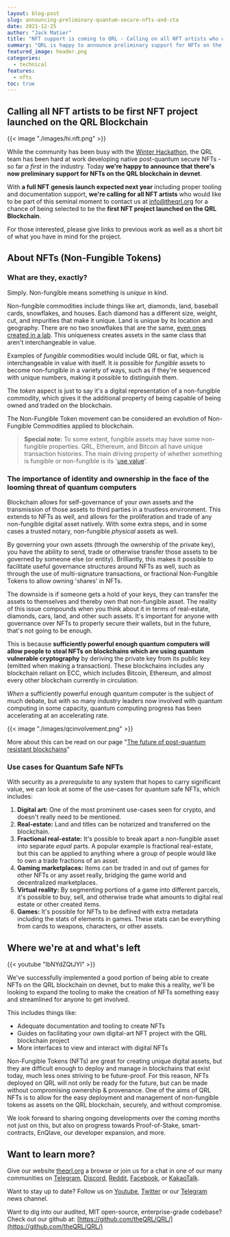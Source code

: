 ```yaml
---
layout: blog-post
slug: announcing-preliminary-quantum-secure-nfts-and-cta
date: 2021-12-25
author: "Jack Matier"
title: "NFT support is coming to QRL - Calling on all NFT artists who wish to be part of the genesis run to apply!"
summary: "QRL is happy to announce preliminary support for NFTs on the QRL blockchain on devnet and are putting out a call to all NFT artists to be the genesis run of Quantum Secure NFTs"
featured_image: header.png
categories:
  - technical
features:
  - nfts
toc: true
---
```


## Calling all NFT artists to be first NFT project launched on the QRL Blockchain

{{< image "./images/hi.nft.png" >}}

While the community has been busy with the [Winter Hackathon](/blog/qrl-winter-hackathon-2021-projects/), the QRL team has been hard at work developing native post-quantum secure NFTs - so far *a first* in the industry. Today **we're happy to announce that there's now preliminary support for NFTs on the QRL blockchain in devnet**. 

With **a full NFT genesis launch expected next year** including proper tooling and documentation support, **we're calling for all NFT artists** who would like to be part of this seminal moment to contact us at [info@theqrl.org](mailto:info@theqrl.org) for a chance of being selected to be the **first NFT project launched on the QRL Blockchain**. 

For those interested, please give links to previous work as well as a short bit of what you have in mind for the project.

## About NFTs (Non-Fungible Tokens)

### What are they, exactly?

Simply. Non-fungible means something is *unique* in kind. 

Non-fungible commodities include things like art, diamonds, land, baseball cards, snowflakes, and houses. Each diamond has a different size, weight, cut, and impurities that make it unique. Land is unique by its location and geography. There are no two snowflakes that are the same, [even ones created in a lab](https://www.youtube.com/watch?v=ao2Jfm35XeE). This uniqueness creates assets in the same class that aren't interchangeable in value. 

Examples of *fungible* commodities would include QRL or fiat, which is interchangeable in value with itself. It *is* possible for *fungible* assets to become non-fungible in a variety of ways, such as if they're sequenced with unique numbers, making it possible to distinguish them.

The *token* aspect is just to say it's a digital representation of a non-fungible commodity, which gives it the additional property of being capable of being owned and traded on the blockchain.

The Non-Fungible Token movement can be considered an evolution of Non-Fungible Commodities applied to blockchain.

> **Special note:** To some extent, fungible assets may have some non-fungible properties. QRL, Ethereum, and Bitcoin all have unique transaction histories. The main driving property of whether something is fungible or non-fungible is its '[use value](https://medium.com/nonfungible/why-most-of-the-definitions-of-non-fungible-are-incorrect-3565fa3cfc66)'.

### The importance of identity and ownership in the face of the looming threat of quantum computers

Blockchain allows for self-governance of your own assets and the transmission of those assets to third parties in a trustless environment. This extends to NFTs as well, and allows for the proliferation and trade of any non-fungible digital asset natively. With some extra steps, and in some cases a trusted notary, non-fungible *physical* assets as well. 

By governing your own assets (through the ownership of the private key), you have the ability to send, trade or otherwise transfer those assets to be governed by someone else (or entity). Brilliantly, this makes it possible to facilitate useful governance structures around NFTs as well, such as through the use of multi-signature transactions, or fractional Non-Fungible Tokens to allow owning 'shares' in NFTs.

The downside is if someone gets a hold of your keys, they can transfer the assets to themselves and thereby own that non-fungible asset. The reality of this issue compounds when you think about it in terms of real-estate, diamonds, cars, land, and other such assets. It's important for anyone with governance over NFTs to properly secure their wallets, but in the future, that's not going to be enough.

This is because **sufficiently powerful enough quantum computers will allow people to steal NFTs on blockchains which are using quantum vulnerable cryptography** by deriving the private key from its public key (emitted when making a transaction). These blockchains includes any blockchain reliant on ECC, which includes Bitcoin, Ethereum, and almost every other blockchain currently in circulation.

*When* a sufficiently powerful enough quantum computer is the subject of much debate, but with so many industry leaders now involved with quantum computing in some capacity, quantum computing progress has been accelerating at an accelerating rate.

{{< image "./images/qcinvolvement.png" >}}

More about this can be read on our page "[The future of post-quantum resistant blockchains](/the-future-of-post-quantum-resistant-blockchains/)"

### Use cases for Quantum Safe NFTs

With security as a *prerequisite* to any system that hopes to carry significant value, we can look at some of the use-cases for quantum safe NFTs, which includes:

1. **Digital art:** One of the most prominent use-cases seen for crypto, and doesn't really need to be mentioned.
2. **Real-estate:** Land and titles can be notarized and transferred on the blockchain.
3. **Fractional real-estate:** It's possible to break apart a non-fungible asset into separate *equal* parts. A popular example is fractional real-estate, but this can be applied to anything where a group of people would like to own a trade fractions of an asset.
4. **Gaming marketplaces:** Items can be traded in and out of games for other NFTs or any asset really, bridging the game world and decentralized marketplaces.
5. **Virtual reality:** By segmenting portions of a game into different parcels, it's possible to buy, sell, and otherwise trade what amounts to digital real estate or other created items.
6. **Games:** It's possible for NFTs to be defined with extra metadata including the stats of elements in games. These stats can be everything from cards to weapons, characters, or other assets. 

## Where we're at and what's left

{{< youtube "IbNYdZQtJYI" >}}

We've successfully implemented a good portion of being able to create NFTs on the QRL blockchain on devnet, but to make this a reality, we'll be looking to expand the tooling to make the creation of NFTs something easy and streamlined for anyone to get involved.

This includes things like: 

- Adequate documentation and tooling to create NFTs
- Guides on facilitating your own digital-art NFT project with the QRL blockchain project
- More interfaces to view and interact with digital NFTs

Non-Fungible Tokens (NFTs) are great for creating unique digital assets, but they are difficult enough to deploy and manage in blockchains that exist today, much less ones striving to be future-proof. For this reason, NFTs deployed on QRL will not only be ready for the future, but can be made without compromising ownership & provenance. One of the aims of QRL NFTs is to allow for the easy deployment and management of non-fungible tokens as assets on the QRL blockchain, securely, and without compromise.

We look forward to sharing ongoing developments over the coming months not just on this, but also on progress towards Proof-of-Stake, smart-contracts, EnQlave, our developer expansion, and more.

## Want to learn more?

Give our website [theqrl.org](https://theqrl.org/) a browse or join us for a chat in one of our many communities on [Telegram](https://t.me/QRLedgerOfficial), [Discord](/discord), [Reddit](https://www.reddit.com/r/qrl), [Facebook](https://www.facebook.com/theqrl/), or [KakaoTalk](https://open.kakao.com/o/gffKNhWb). 

Want to stay up to date? Follow us on [Youtube](https://www.youtube.com/c/QRLedger), [Twitter](https://twitter.com/qrledger) or our [Telegram](https://t.me/TheQRLedger) news channel.

Want to dig into our audited, MIT open-source, enterprise-grade codebase? Check out our github at: [https://github.com/theQRL/QRL/](https://github.com/theQRL/QRL/)